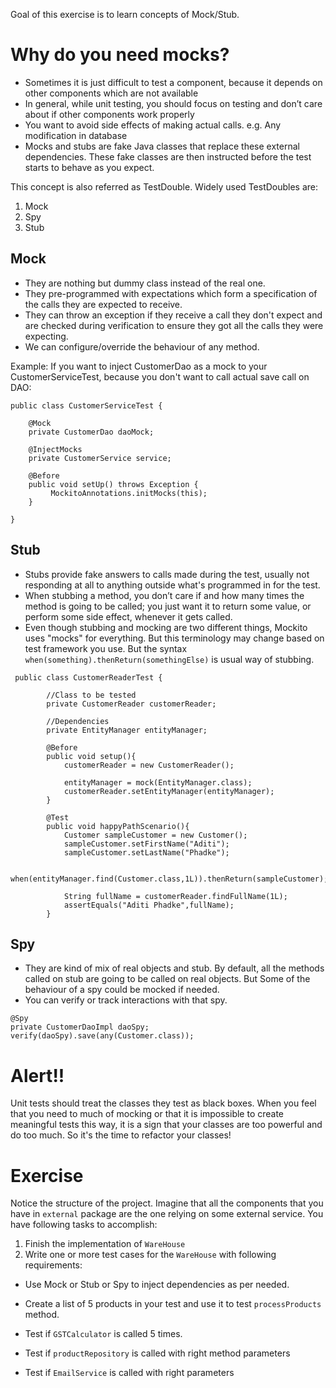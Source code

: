 
Goal of this exercise is to learn concepts of Mock/Stub.

# Why do you need mocks?

-	Sometimes it is just difficult to test a component, because it depends on other components which are not available
-	In general, while unit testing, you should focus on testing and don’t care about if other components work properly
-	You want to avoid side effects of making actual calls. e.g. Any modification in database
-   Mocks and stubs are fake Java classes that replace these external dependencies. These fake classes are then instructed before the test starts to behave as you expect.

This concept is also referred as TestDouble.
Widely used TestDoubles are:

1.	Mock
2.	Spy
3.	Stub

## Mock
- They are nothing but dummy class instead of the real one. 
- They pre-programmed with expectations which form a specification of the calls they are expected to receive. 
- They can throw an exception if they receive a call they don't expect and are checked during verification to ensure they got all the calls they were expecting. 
- We can configure/override the behaviour of any method.

Example: If you want to inject CustomerDao as a mock to your CustomerServiceTest, because you don't want to call actual save call on DAO:

```
public class CustomerServiceTest {

    @Mock
    private CustomerDao daoMock;

    @InjectMocks
    private CustomerService service;

    @Before
    public void setUp() throws Exception {
         MockitoAnnotations.initMocks(this);
    }

}
```

## Stub

- Stubs provide fake answers to calls made during the test, usually not responding at all to anything outside what's programmed in for the test. 
- When stubbing a method, you don’t care if and how many times the method is going to be called; you just want it to return some value, or perform some side effect, whenever it gets called.
- Even though stubbing and mocking are two different things, Mockito uses "mocks" for everything. But this terminology may change based on test framework you use. But the syntax `when(something).thenReturn(somethingElse)` is usual way of stubbing. 

```
 public class CustomerReaderTest {

        //Class to be tested
        private CustomerReader customerReader;

        //Dependencies
        private EntityManager entityManager;

        @Before
        public void setup(){
            customerReader = new CustomerReader();

            entityManager = mock(EntityManager.class);
            customerReader.setEntityManager(entityManager);
        }

        @Test
        public void happyPathScenario(){
            Customer sampleCustomer = new Customer();
            sampleCustomer.setFirstName("Aditi");
            sampleCustomer.setLastName("Phadke");

            when(entityManager.find(Customer.class,1L)).thenReturn(sampleCustomer);

            String fullName = customerReader.findFullName(1L);
            assertEquals("Aditi Phadke",fullName);
        }
```

## Spy

- They are kind of mix of real objects and stub. By default, all the methods called on stub are going to be called on real objects. But Some of the behaviour of a spy could be mocked if needed.
- You can verify or track interactions with that spy.

```
@Spy
private CustomerDaoImpl daoSpy;
verify(daoSpy).save(any(Customer.class));
```

# Alert!!
Unit tests should treat the classes they test as black boxes. 
When you feel that you need to much of mocking or that it is impossible to create meaningful tests this way, it is a sign that your classes are too powerful and do too much. So it's the time to refactor your classes!

# Exercise 
Notice the structure of the project. Imagine that all the components that you have in `external` package are the one relying on some external service.
You have following tasks to accomplish:
1. Finish the implementation of `WareHouse`
2. Write one or more test cases for the `WareHouse` with following requirements: 
- Use Mock or Stub or Spy to inject dependencies as per needed.
- Create a list of 5 products in your test and use it to test `processProducts` method.


- Test if `GSTCalculator` is called 5 times.
- Test if `productRepository` is called with right method parameters
- Test if `EmailService` is called with right parameters
